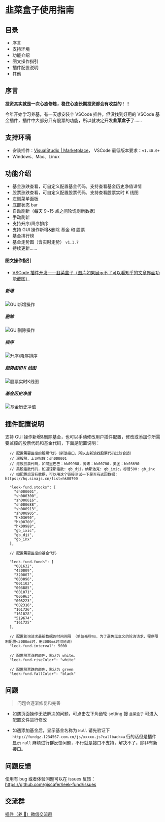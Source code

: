 # 韭菜盒子使用指南

## 目录

- 序言
- 支持环境
- 功能介绍
- 图文操作指引
- 插件配置说明
- 其他

## 序言

**投资其实就是一次心态修炼，稳住心态长期投资都会有收益的！！**

今年开始学习养基，有一天想安装个 VSCode 插件，但没找到好用的 VSCode 基金插件，插件中大部分只有股票的功能，所以就决定开发**韭菜盒子**了……

## 支持环境

- 安装插件：[VisualStudio | Marketplace](https://marketplace.visualstudio.com/items?itemName=giscafer.leek-fund)，
  VSCode 最低版本要求：`v1.40.0+`
- Windows、Mac、Linux

## 功能介绍

- 基金涨跌查看，可自定义配置基金代码，支持查看基金历史净值详情
- 股票涨跌查看，可自定义配置股票代码，支持查看股票实时 K 线图
- 左侧菜单面板
- 底部状态 bar
- 自动刷新（每天 9~15 点之间轮询刷新数据）
- 手动刷新
- 支持升序/降序排序
- 支持 GUI 操作新增&删除 基金 和 股票
- 基金排行榜
- 基金走势图（含实时走势） `v1.1.7`
- 持续更新……

#### 图文操作指引

- [VSCode 插件开发——韭菜盒子（图片如果展示不了可以看知乎的文章界面功能截图）](https://zhuanlan.zhihu.com/p/166683895)

<!-- https://raw.staticdn.net/ 为GitHub raw 加速地址 -->

##### 新增

![GUI新增操作](https://raw.staticdn.net/giscafer/leek-fund/master/screenshot/add1.png)

##### 删除

![GUI删除操作](https://raw.staticdn.net/giscafer/leek-fund/master/screenshot/del.png)

##### 排序

![升序/降序排序](https://raw.staticdn.net/giscafer/leek-fund/master/screenshot/sort.png)

##### 趋势图和 K 线图

![股票实时K线图](https://raw.staticdn.net/giscafer/leek-fund/master/screenshot/stock-k-line.png)

##### 基金历史净值

![基金历史净值](https://raw.staticdn.net/giscafer/leek-fund/master/screenshot/fund-history.png)

## 插件配置说明

支持 GUI 操作新增&删除基金，也可以手动修改用户插件配置，修改或添加你所需要监控的股票代码和基金代码，下面是配置说明：

```
  // 配置需要监控的股票代码（新浪接口，所以去新浪找股票代码比较合适）
  // 深股股，上证指数：sh000001
  // 港股股票代码，如阿里巴巴：hk09988，腾讯：hk00700，美团：hk03690
  // 美股指数代码，如道琼斯指数: gb_dji，纳斯达克: gb_ixic，标普500: gb_inx
  // 如配置后没有数据，可以用这个链接测试一下是否有返回数据：https://hq.sinajs.cn/list=hk00700

  "leek-fund.stocks": [
    "sh000001",
    "sh000300",
    "sh000016",
    "sh000688",
    "sh000913",
    "sh000905",
    "hk03690",
    "hk00700",
    "hk09988",
    "gb_ixic",
    "gb_dji",
    "gb_inx"
  ],

  // 配置需要监控的基金代码

  "leek-fund.funds": [
    "001632",
    "420009",
    "320007",
    "003096",
    "001102",
    "003885",
    "001071",
    "005963",
    "005223",
    "002316",
    "161726",
    "161028",
    "519674",
    "161725"
  ],

  // 配置轮询请求最新数据的时间间隔 （单位毫秒ms，为了避免无意义的轮询请求，程序限制配置<3000ms时，用3000ms时间轮询）
  "leek-fund.interval": 5000

  // 配置股票涨的颜色，默认为 white。
  "leek-fund.riseColor": "white"

  // 配置股票跌的颜色，默认为 green
  "leek-fund.fallColor": "black"

```

## 问题

> 问题会逐渐修复和完善

- 如遇页面操作无法解决的问题，可点击左下角齿轮 setting 搜 `韭菜盒子` 可进入配置文件进行修改

- 如遇添加基金后，显示基金名称为 `Null` 请先验证下 `http://fundgz.1234567.com.cn/js/xxxxx.js?callback=a` 行的话但是插件显示 `null` 麻烦进行群反馈问题，不行就是接口不支持，解决不了，除非有新接口。

## 问题反馈

使用有 bug 或者体验问题可以在 issues 反馈：https://github.com/giscafer/leek-fund/issues

## 交流群

[插件（养 🐥）微信交流群](https://github.com/giscafer/leek-fund/issues/19)
